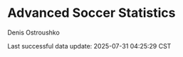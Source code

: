 # Advanced Soccer Statistics
Denis Ostroushko

<!-- gfm -->

Last successful data update: 2025-07-31 04:25:29 CST
